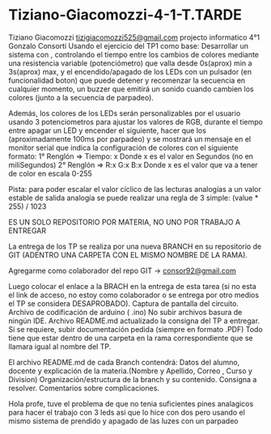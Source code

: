 # Tiziano-Giacomozzi-4-1-T.TARDE
Tiziano Giacomozzi
tizigiacomozzi525@gmail.com projecto informatico 4°1 Gonzalo Consorti
Usando el ejercicio del TP1 como base: Desarrollar un sistema con , controlando el tiempo entre los cambios de colores mediante una resistencia variable (potenciómetro) que valla desde 0s(aprox) min a 3s(aprox) max, y el encendido/apagado de los LEDs con un pulsador (en funcionalidad boton) que puede detener y recomenzar la secuencia en cualquier momento, un buzzer que emitirá un sonido cuando cambien los colores (junto a la secuencia de parpadeo).

Además, los colores de los LEDs serán personalizables por el usuario usando 3 potenciometros para ajustar los valores de RGB, durante el tiempo entre apagar un LED y encender el siguiente, hacer que los (aproximadamente 100ms por parpadeo) y se mostrará un mensaje en el monitor serial que indica la configuración de colores con el siguiente formato: 1° Renglón => Tiempo: x Donde x es el valor en Segundos (no en miliSegundos) 2° Renglón => R:x G:x B:x Donde x es el valor que va a tener de color en escala 0-255

Pista: para poder escalar el valor cíclico de las lecturas analogías a un valor estable de salida analogía se puede realizar una regla de 3 simple: (value * 255) / 1023

ES UN SOLO REPOSITORIO POR MATERIA, NO UNO POR TRABAJO A ENTREGAR

La entrega de los TP se realiza por una nueva BRANCH en su repositorio de GIT (ADENTRO UNA CARPETA CON EL MISMO NOMBRE DE LA RAMA).

Agregarme como colaborador del repo GIT -> consor92@gmail.com

Luego colocar el enlace a la BRACH en la entrega de esta tarea (si no esta el link de acceso, no estoy como colaborador o se entrega por otro medios el TP se considera DESAPROBADO). Captura de pantalla del circuito. Archivo de codificación de arduino ( .ino) No subir archivos basura de ningún IDE. Archivo README.md actualizado la consigna del TP a entregar. Si se requiere, subir documentación pedida (siempre en formato .PDF) Todo tiene que estar dentro de una carpeta en la rama correspondiente que se llamara igual al nombre del TP.

El archivo README.md de cada Branch contendrá: Datos del alumno, docente y explicación de la materia.(Nombre y Apellido, Correo , Curso y Division) Organización/estructura de la branch y su contenido. Consigna a resolver. Comentarios sobre complicaciones.

Hola profe, tuve el problema de que no tenia suficientes pines analagicos para hacer el trabajo con 3 leds asi que lo hice con dos pero usando el mismo sistema de prendido y apagado de las luzes con un parpadeo

